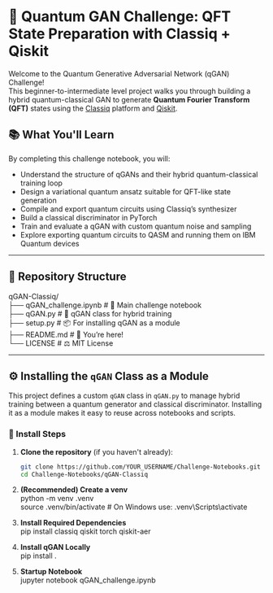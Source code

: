 # 🧠 Quantum GAN Challenge: QFT State Preparation with Classiq + Qiskit

Welcome to the Quantum Generative Adversarial Network (qGAN) Challenge!  
This beginner-to-intermediate level project walks you through building a hybrid quantum-classical GAN to generate **Quantum Fourier Transform (QFT)** states using the [Classiq](https://classiq.io) platform and [Qiskit](https://qiskit.org).

## 📚 What You'll Learn

By completing this challenge notebook, you will:

- Understand the structure of qGANs and their hybrid quantum-classical training loop
- Design a variational quantum ansatz suitable for QFT-like state generation
- Compile and export quantum circuits using Classiq’s synthesizer
- Build a classical discriminator in PyTorch
- Train and evaluate a qGAN with custom quantum noise and sampling
- Explore exporting quantum circuits to QASM and running them on IBM Quantum devices

---

## 📁 Repository Structure
qGAN-Classiq/  
├── qGAN_challenge.ipynb       # 🧪 Main challenge notebook  
├── qGAN.py                    # 🧠 qGAN class for hybrid training  
├── setup.py                   # 📦 For installing qGAN as a module  
├── README.md                  # 📄 You’re here!  
└── LICENSE                    # ⚖️ MIT License

---

## ⚙️ Installing the `qGAN` Class as a Module

This project defines a custom `qGAN` class in `qGAN.py` to manage hybrid training between a quantum generator and classical discriminator. Installing it as a module makes it easy to reuse across notebooks and scripts.

### 🧪 Install Steps

1. **Clone the repository** (if you haven't already):  
   ```bash  
   git clone https://github.com/YOUR_USERNAME/Challenge-Notebooks.git  
   cd Challenge-Notebooks/qGAN-Classiq  

3. **(Recommended) Create a venv**  
   python -m venv .venv  
   source .venv/bin/activate  # On Windows use: .venv\Scripts\activate  
   
6. **Install Required Dependencies**  
   pip install classiq qiskit torch qiskit-aer  

8. **Install qGAN Locally**  
   pip install .  

10. **Startup Notebook**  
   jupyter notebook qGAN_challenge.ipynb  
